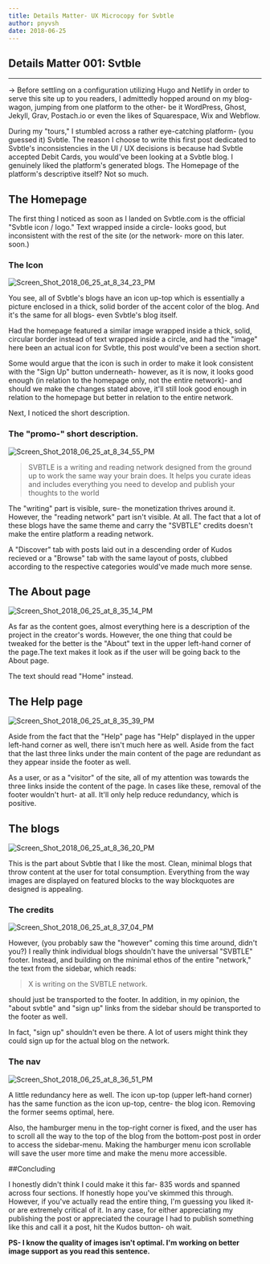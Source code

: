```yaml
---
title: Details Matter- UX Microcopy for Svbtle
author: pnyvsh
date: 2018-06-25
---
```

## Details Matter 001: Svtble
-------------------------------
-> Before settling on a configuration utilizing Hugo and Netlify in order to serve this site up to you readers, I admittedly hopped around on my blog-wagon, jumping from one platform to the other- be it WordPress, Ghost, Jekyll, Grav, Postach.io or even the likes of Squarespace, Wix and Webflow.

During my "tours," I stumbled across a rather eye-catching platform- (you guessed it) Svbtle. The reason I choose to write this first post dedicated to Svbtle's inconsistencies in the UI / UX decisions is because had Svbtle accepted Debit Cards, you would've been looking at a Svbtle blog. I genuinely liked the platform's generated blogs. The Homepage of the platform's descriptive itself? Not so much.



## The Homepage

The first thing I noticed as soon as I landed on Svbtle.com is the official "Svbtle icon / logo." Text wrapped inside a circle- looks good, but inconsistent with the rest of the site (or the network- more on this later. soon.)

### The Icon

<img src="https://preview.ibb.co/gFd5jo/Screen_Shot_2018_06_25_at_8_34_23_PM.png" alt="Screen_Shot_2018_06_25_at_8_34_23_PM" border="0">

You see, all of Svbtle's blogs have an icon up-top which is essentially a picture enclosed in a thick, solid border of the accent color of the blog. And it's the same for all blogs- even Svbtle's blog itself.

Had the homepage featured a similar image wrapped inside a thick, solid, circular border instead of text wrapped inside a circle, and had the "image" here been an actual icon for Svbtle, this post would've been a section short.

Some would argue that the icon is such in order to make it look consistent with the "Sign Up" button underneath- however, as it is now, it looks good enough (in relation to the homepage only, not the entire network)- and should we make the changes stated above, it'll still look good enough in relation to the homepage but better in relation to the entire network.

Next, I noticed the short description.

### The "promo-" short description.


<img src="https://preview.ibb.co/gi0wqT/Screen_Shot_2018_06_25_at_8_34_55_PM.png" alt="Screen_Shot_2018_06_25_at_8_34_55_PM" border="0">

<blockquote>SVBTLE is a writing and reading network designed from the ground up to work the same way your brain does. It helps you curate ideas and includes everything you need to develop and publish your thoughts to the world</blockquote>

The "writing" part is visible, sure- the monetization thrives around it. However, the "reading network" part isn't visible. At all. The fact that a lot of these blogs have the same theme and carry the "SVBTLE" credits doesn't make the entire platform a reading network.

A "Discover" tab with posts laid out in a descending order of Kudos recieved or a "Browse" tab with the same layout of posts, clubbed according to the respective categories would've made much more sense.

## The About page

<img src="https://preview.ibb.co/eqQJ4o/Screen_Shot_2018_06_25_at_8_35_14_PM.png" alt="Screen_Shot_2018_06_25_at_8_35_14_PM" border="0">

As far as the content goes, almost everything here is a description of the project in the creator's words. However, the one thing that could be tweaked for the better is the "About" text in the upper left-hand corner of the page.The text makes it look as if the user will be going back to the About page.

The text should read "Home" instead.

## The Help page

<img src="https://preview.ibb.co/mpduc8/Screen_Shot_2018_06_25_at_8_35_39_PM.png" alt="Screen_Shot_2018_06_25_at_8_35_39_PM" border="0">

Aside from the fact that the "Help" page has "Help" displayed in the upper left-hand corner as well, there isn't much here as well. Aside from the fact that the last three links under the main content of the page are redundant as they appear inside the footer as well.

As a user, or as a "visitor" of the site, all of my attention was towards the three links inside the content of the page. In cases like these, removal of the footer wouldn't hurt- at all. It'll only help reduce redundancy, which is positive.

## The blogs

<img src="https://preview.ibb.co/mM2LH8/Screen_Shot_2018_06_25_at_8_36_20_PM.png" alt="Screen_Shot_2018_06_25_at_8_36_20_PM" border="0">

This is the part about Svbtle that I like the most. Clean, minimal blogs that throw content at the user for total consumption. Everything from the way images are displayed on featured blocks to the way blockquotes are designed is appealing.

### The credits

<img src="https://preview.ibb.co/bNGQjo/Screen_Shot_2018_06_25_at_8_37_04_PM.png" alt="Screen_Shot_2018_06_25_at_8_37_04_PM" border="0">


However, (you probably saw the "however" coming this time around, didn't you?) I really think individual blogs shouldn't have the universal "SVBTLE" footer. Instead, and building on the minimal ethos of the entire "network," the text from the sidebar, which reads:

<blockquote>X is writing on the SVBTLE network.</blockquote>

should just be transported to the footer. In addition, in my opinion, the "about svbtle" and "sign up" links from the sidebar should be transported to the footer as well.

In fact, "sign up" shouldn't even be there. A lot of users might think they could sign up for the actual blog on the network.

### The nav

<img src="https://preview.ibb.co/cWxnx8/Screen_Shot_2018_06_25_at_8_36_51_PM.png" alt="Screen_Shot_2018_06_25_at_8_36_51_PM" border="0">

A little redundancy here as well. The icon up-top (upper left-hand corner) has the same function as the icon up-top, centre- the blog icon. Removing the former seems optimal, here.

Also, the hamburger menu in the top-right corner is fixed, and the user has to scroll all the way to the top of the blog from the bottom-post post in order to access the sidebar-menu. Making the hamburger menu icon scrollable will save the user more time and make the menu more accessible.

##Concluding

I honestly didn't think I could make it this far- 835 words and spanned across four sections. If honestly hope you've skimmed this through. However, if you've actually read the entire thing, I'm guessing you liked it- or are extremely critical of it. In any case, for either appreciating my publishing the post or appreciated the courage I had to publish something like this and call it a post, hit the Kudos button- oh wait.

**PS- I know the quality of images isn't optimal. I'm working on better image support as you read this sentence.**